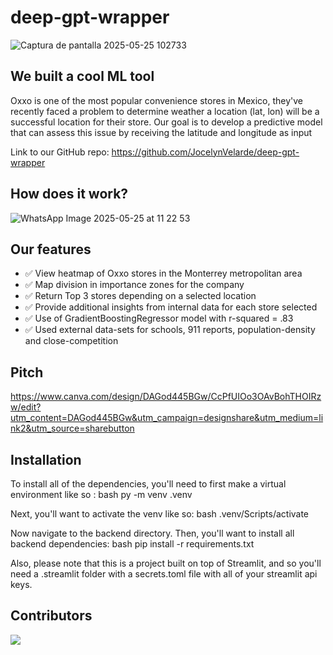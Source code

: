 # deep-gpt-wrapper
![Captura de pantalla 2025-05-25 102733](https://github.com/user-attachments/assets/cdc3ac6c-285f-446b-9af4-7a38951e56ef)

## We built a cool ML tool
Oxxo is one of the most popular convenience stores in Mexico, they've recently faced a problem to determine weather a location (lat, lon) will be a successful location for their store. Our goal is to develop a predictive model that can assess this issue by receiving the latitude and longitude as input

Link to our GitHub repo: https://github.com/JocelynVelarde/deep-gpt-wrapper 

## How does it work?

![WhatsApp Image 2025-05-25 at 11 22 53](https://github.com/user-attachments/assets/7713a6bd-4814-430a-aa78-5e916080b4b3)

## Our features
- ✅ View heatmap of Oxxo stores in the Monterrey metropolitan area
- ✅ Map division in importance zones for the company
- ✅ Return Top 3 stores depending on a selected location
- ✅ Provide additional insights from internal data for each store selected
- ✅ Use of GradientBoostingRegressor model with r-squared = .83
- ✅ Used external data-sets for schools, 911 reports, population-density and close-competition

## Pitch

https://www.canva.com/design/DAGod445BGw/CcPfUIOo3OAvBohTHOIRzw/edit?utm_content=DAGod445BGw&utm_campaign=designshare&utm_medium=link2&utm_source=sharebutton

## Installation

To install all of the dependencies, you'll need to first make a virtual environment like so :
bash
py -m venv .venv

Next, you'll want to activate the venv like so:
bash
.venv/Scripts/activate

Now navigate to the backend directory.
Then, you'll want to install all backend dependencies:
bash
pip install -r requirements.txt


Also, please note that this is a project built on top of Streamlit, and so you'll need a .streamlit folder with a secrets.toml file with all of your streamlit api keys.


## Contributors

<a href="https://github.com/JocelynVelarde/deep-gpt-wrapper/graphs/contributors">
  <img src="https://contrib.rocks/image?repo=JocelynVelarde/deep-gpt-wrapper" />
</a>
